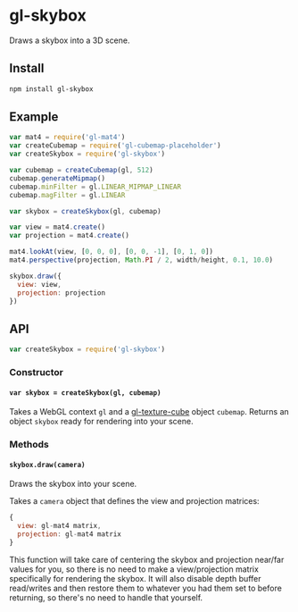 # gl-skybox

Draws a skybox into a 3D scene.

## Install

```sh
npm install gl-skybox
```

## Example

```js
var mat4 = require('gl-mat4')
var createCubemap = require('gl-cubemap-placeholder')
var createSkybox = require('gl-skybox')

var cubemap = createCubemap(gl, 512)
cubemap.generateMipmap()
cubemap.minFilter = gl.LINEAR_MIPMAP_LINEAR
cubemap.magFilter = gl.LINEAR

var skybox = createSkybox(gl, cubemap)

var view = mat4.create()
var projection = mat4.create()

mat4.lookAt(view, [0, 0, 0], [0, 0, -1], [0, 1, 0])
mat4.perspective(projection, Math.PI / 2, width/height, 0.1, 10.0)

skybox.draw({
  view: view,
  projection: projection
})

```

## API

```js
var createSkybox = require('gl-skybox')
```

### Constructor

#### `var skybox = createSkybox(gl, cubemap)`

Takes a WebGL context `gl` and a [gl-texture-cube](https://github.com/wwwtyro/gl-texture-cube)
object `cubemap`. Returns an object `skybox` ready for rendering into your
scene.

### Methods

#### `skybox.draw(camera)`

Draws the skybox into your scene.

Takes a `camera` object that defines the view and projection matrices:

```js
{
  view: gl-mat4 matrix,
  projection: gl-mat4 matrix
}
```

This function will take care of centering the skybox and projection near/far
values for you, so there is no need to make a view/projection matrix specifically
for rendering the skybox. It will also disable depth buffer read/writes and
then restore them to whatever you had them set to before returning, so there's
no need to handle that yourself.
